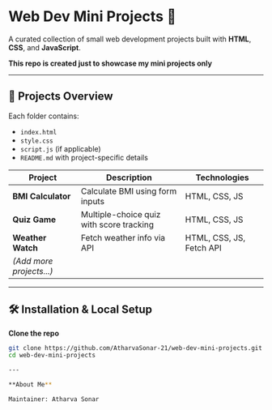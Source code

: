 # Web Dev Mini Projects 🚀

A curated collection of small web development projects built with **HTML**, **CSS**, and **JavaScript**.

**This repo is created just to showcase my mini projects only**

---

## 📂 Projects Overview

Each folder contains:
- `index.html`
- `style.css`
- `script.js` (if applicable)
- `README.md` with project-specific details

| Project                          | Description                                    | Technologies           | 
|----------------------------------|------------------------------------------------|------------------------|
| **BMI Calculator**              | Calculate BMI using form inputs                | HTML, CSS, JS          |        |
| **Quiz Game**                   | Multiple-choice quiz with score tracking       | HTML, CSS, JS          |
| **Weather Watch**               | Fetch weather info via API                     | HTML, CSS, JS, Fetch API |
| *(Add more projects...)*       |                                                |                        | 

---

## 🛠 Installation & Local Setup

 **Clone the repo**  
   ```bash
   git clone https://github.com/AtharvaSonar-21/web-dev-mini-projects.git
   cd web-dev-mini-projects

---

**About Me**

Maintainer: Atharva Sonar
